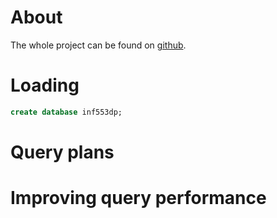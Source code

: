 # About

The whole project can be found on [github](https://www.github.com/w2ak/bug-free-octo-waddle.git).

# Loading

```sql
create database inf553dp;
```

# Query plans

# Improving query performance
